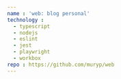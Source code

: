 ```yaml
---
name : 'web: blog personal'
technology :
  - typescript
  - nodejs
  - eslint
  - jest
  - playwright
  - workbox
repo : https://github.com/muryp/web
---
```

